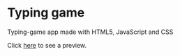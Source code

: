 # Typing game 

Typing-game app made with HTML5, JavaScript and CSS

Click [here](https://daniprol.github.io/typing-game/) to see a preview.
